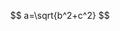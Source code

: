 <script>
	import Header from "$lib/components/Header.svelte";
	import Navigation from "$lib/components/Navigation.svelte";
    const topMatter = {
		description: "worked examples",
		course: "fluids", // statics, strength, fluids
		courseModule: "",
	};
</script>

<div class="page {topMatter.course}">

<Header {topMatter} />
<Navigation course={topMatter.course} />

$$ 
a=\sqrt{b^2+c^2} 
$$

</div>